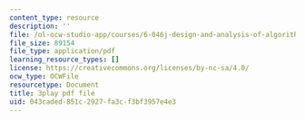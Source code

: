 ```yaml
---
content_type: resource
description: ''
file: /ol-ocw-studio-app/courses/6-046j-design-and-analysis-of-algorithms-spring-2015/043caded851c2927fa3cf3bf3957e4e3_xVka6z1hu-I.pdf
file_size: 89154
file_type: application/pdf
learning_resource_types: []
license: https://creativecommons.org/licenses/by-nc-sa/4.0/
ocw_type: OCWFile
resourcetype: Document
title: 3play pdf file
uid: 043caded-851c-2927-fa3c-f3bf3957e4e3
---
```

